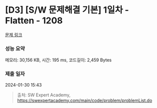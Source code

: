 # [D3] [S/W 문제해결 기본] 1일차 - Flatten - 1208 

[문제 링크](https://swexpertacademy.com/main/code/problem/problemDetail.do?contestProbId=AV139KOaABgCFAYh) 

### 성능 요약

메모리: 30,156 KB, 시간: 195 ms, 코드길이: 2,459 Bytes

### 제출 일자

2024-01-30 15:43



> 출처: SW Expert Academy, https://swexpertacademy.com/main/code/problem/problemList.do